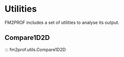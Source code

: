 # Utilities

FM2PROF includes a set of utilities to analyse its output. 

## Compare1D2D

::: fm2prof.utils.Compare1D2D

